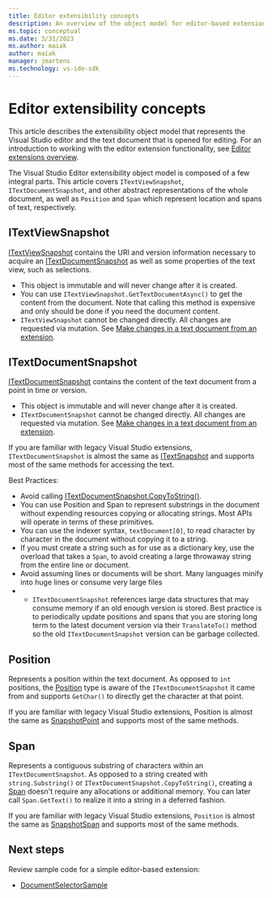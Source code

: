 ```yaml
---
title: Editor extensibility concepts
description: An overview of the object model for editor-based extensions
ms.topic: conceptual
ms.date: 3/31/2023
ms.author: maiak
author: maiak
manager: jmartens
ms.technology: vs-ide-sdk
---
```


# Editor extensibility concepts

This article describes the extensibility object model that represents the Visual Studio editor and the text document that is opened for editing. For an introduction to working with the editor extension functionality, see [Editor extensions overview](editor.md).

The Visual Studio Editor extensibility object model is composed of a few integral parts. This article covers `ITextViewSnapshot`, `ITextDocumentSnapshot`, and other abstract representations of the whole document, as well as `Position` and `Span` which represent location and spans of text, respectively.

## ITextViewSnapshot

[ITextViewSnapshot](https://github.com/microsoft/VSExtensibility/tree/main/docs/new-extensibility-model/api/Microsoft.VisualStudio.Extensibility.Editor.md#T-Microsoft-VisualStudio-Extensibility-Editor-UI-ITextViewSnapshot) contains the URI and version information necessary to acquire an [ITextDocumentSnapshot](https://github.com/microsoft/VSExtensibility/tree/main/docs/new-extensibility-model/api/Microsoft.VisualStudio.Extensibility.Editor.md##T-Microsoft-VisualStudio-Extensibility-Editor-Data-ITextDocumentSnapshot) as well as some properties of the text view, such as selections.

- This object is immutable and will never change after it is created.
- You can use `ITextViewSnapshot.GetTextDocumentAsync()` to get the content from the document. Note that calling this method is expensive and only should be done if you need the document content.
- `ITextViewSnapshot` cannot be changed directly. All changes are requested via mutation. See [Make changes in a text document from an extension](editor.md#make-changes-in-a-text-document-from-an-extension).

## ITextDocumentSnapshot

[ITextDocumentSnapshot](https://github.com/microsoft/VSExtensibility/tree/main/docs/new-extensibility-model/api/Microsoft.VisualStudio.Extensibility.Editor.md##T-Microsoft-VisualStudio-Extensibility-Editor-Data-ITextDocumentSnapshot) contains the content of the text document from a point in time or version.

- This object is immutable and will never change after it is created.
- `ITextDocumentSnapshot` cannot be changed directly. All changes are requested via mutation. See [Make changes in a text document from an extension](editor.md#make-changes-in-a-text-document-from-an-extension).

If you are familiar with legacy Visual Studio extensions, `ITextDocumentSnapshot` is almost the same as
[ITextSnapshot](/dotnet/api/microsoft.visualstudio.text.itextsnapshot) and supports most of the same methods for accessing the text.

Best Practices:

- Avoid calling [ITextDocumentSnapshot.CopyToString()](https://github.com/microsoft/VSExtensibility/tree/main/docs/new-extensibility-model/api/Microsoft.VisualStudio.Extensibility.Editor.md#M-Microsoft-VisualStudio-Extensibility-Editor-Data-ITextDocumentSnapshot-CopyToString).
- You can use Position and Span to represent substrings in the document without expending resources copying or allocating strings. Most APIs will operate in terms of these primitives.
- You can use the indexer syntax, `textDocument[0]`, to read character by character in the document without copying it to a string.
- If you must create a string such as for use as a dictionary key, use the overload that takes a `Span`, to avoid creating a large throwaway string from the entire line or document.
- Avoid assuming lines or documents will be short. Many languages minify into huge lines or consume very large files
- - `ITextDocumentSnapshot` references large data structures that may consume memory if an old enough version is stored. Best practice is to periodically update positions and spans that you are storing long term to the latest document version via their `TranslateTo()` method so the old `ITextDocumentSnapshot` version can be garbage collected.

## Position

Represents a position within the text document. As opposed to `int` positions, the [Position](https://github.com/microsoft/VSExtensibility/tree/main/docs/new-extensibility-model/api/Microsoft.VisualStudio.Extensibility.Editor.md#position-type) type is aware of the `ITextDocumentSnapshot` it came from and supports `GetChar()` to directly get the character at that point.

If you are familiar with legacy Visual Studio extensions, Position is almost the same as [SnapshotPoint](/dotnet/api/microsoft.visualstudio.text.snapshotpoint) and supports most of the same methods.

## Span

Represents a contiguous substring of characters within an `ITextDocumentSnapshot`. As opposed to a string created with `string.Substring()` or `ITextDocumentSnapshot.CopyToString()`, creating a [Span](https://github.com/microsoft/VSExtensibility/tree/main/docs/new-extensibility-model/api/Microsoft.VisualStudio.Extensibility.Editor.md#span-type) doesn't require any allocations or additional memory. You can later call `Span.GetText()` to realize it into a string in a deferred fashion.

If you are familiar with legacy Visual Studio extensions, `Position` is almost the same as
[SnapshotSpan](/dotnet/api/microsoft.visualstudio.text.snapshotSpan) and supports most of the same methods.

## Next steps

Review sample code for a simple editor-based extension:

- [DocumentSelectorSample](https://github.com/Microsoft/VSExtensibility/tree/main/New_Extensibility_Model/Samples/DocumentSelectorSample/)

